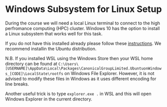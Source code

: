 # Windows Subsystem for Linux Setup

During the course we will need a local Linux terminal to connect to the high perfromance computing (HPC) cluster. 
Windows 10 has the option to install a Linux subsystem that works well for this task.

If you do not have this installed already please follow these [instructions](https://www.windowscentral.com/install-windows-subsystem-linux-windows-10).
We recommend installin the Ubuntu distribution.

N.B. If you installed WSL using the Windows Store then your WSL home directory can be found at `C:\Users\[USERNAME]\AppData\Local\Packages\CanonicalGroupLimited.UbuntuonWindows_[CODE]\LocalState\rootfs` on Windows File Explorer.
However, it is not advised to modify these files in Windows as it uses different encoding for line breaks. 

Another useful trick is to type `explorer.exe .` in WSL and this will open Windows Explorer in the current directory.
